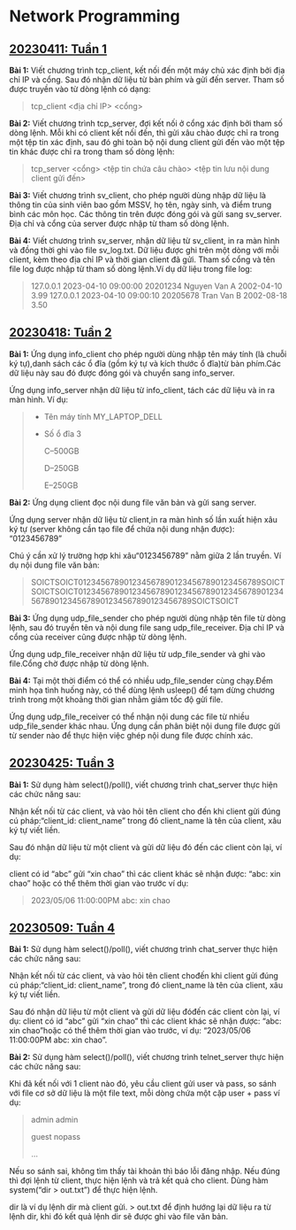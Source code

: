 # Network Programming

## [20230411: Tuần 1](https://github.com/haiphamcoder/Network-Programming/tree/main/exercises/20230411)

**Bài 1:** Viết chương trình tcp_client, kết nối đến một máy chủ xác định bởi địa chỉ IP và cổng. Sau đó nhận dữ liệu từ bàn phím và gửi đến server. Tham số được truyền vào từ dòng lệnh có dạng:

> tcp_client <địa chỉ IP> <cổng>

**Bài 2:** Viết chương trình tcp_server, đợi kết nối ở cổng xác định bởi tham số dòng lệnh. Mỗi khi có client kết nối đến, thì gửi xâu chào được chỉ ra trong một tệp tin xác định, sau đó ghi toàn bộ nội dung client gửi đến vào một tệp tin khác được chỉ ra trong tham số dòng lệnh:

> tcp_server <cổng> <tệp tin chứa câu chào> <tệp tin lưu nội dung client gửi đến>

**Bài 3:** Viết chương trình sv_client, cho phép người dùng nhập dữ liệu là thông tin của sinh viên bao gồm MSSV, họ tên, ngày sinh, và điểm trung bình các môn học. Các thông tin trên được đóng gói và gửi sang sv_server. Địa chỉ và cổng của server được nhập từ tham số dòng lệnh.

**Bài 4:** Viết chương trình sv_server, nhận dữ liệu từ sv_client, in ra màn hình và đồng thời ghi vào file sv_log.txt. Dữ liệu được ghi trên một dòng với mỗi client, kèm theo địa chỉ IP và thời gian client đã gửi. Tham số cổng và tên file log được nhập từ tham số dòng lệnh.Ví dụ dữ liệu trong file log:

> 127.0.0.1 2023-04-10 09:00:00 20201234 Nguyen Van A 2002-04-10 3.99
> 127.0.0.1 2023-04-10 09:00:10 20205678 Tran Van B 2002-08-18 3.50

## [20230418: Tuần 2](https://github.com/haiphamcoder/Network-Programming/tree/main/exercises/20230418)

**Bài 1:** Ứng dụng info_client cho phép người dùng nhập tên máy tính (là chuỗi ký tự),danh sách các ổ đĩa (gồm ký tự và kích thước ổ đĩa)từ bàn phím.Các dữ liệu này sau đó được đóng gói và chuyển sang info_server.

Ứng dụng info_server nhận dữ liệu từ info_client, tách các dữ liệu và in ra màn hình. Ví dụ:

> + Tên máy tính MY_LAPTOP_DELL
>
> + Số ổ đĩa 3
>
>   C–500GB
>
>   D–250GB
>
>   E–250GB

**Bài 2:** Ứng dụng client đọc nội dung file văn bản và gửi sang server.

Ứng dụng server nhận dữ liệu từ client,in ra màn hình số lần xuất hiện xâu ký tự (server không cần tạo file để chứa nội dung nhận được): “0123456789”

Chú ý cần xử lý trường hợp khi xâu“0123456789” nằm giữa 2 lần truyền. Ví dụ nội dung file văn bản:

> SOICTSOICT0123456789012345678901234567890123456789SOICTSOICTSOICT01234567890123456789012345678901234567890123456789012345678901234567890123456789SOICTSOICT

**Bài 3:** Ứng dụng udp_file_sender cho phép người dùng nhập tên file từ dòng lệnh, sau đó truyền tên và nội dung file sang udp_file_receiver. Địa chỉ IP và cổng của receiver cũng được nhập từ dòng lệnh.

Ứng dụng udp_file_receiver nhận dữ liệu từ udp_file_sender và ghi vào file.Cổng chờ được nhập từ dòng lệnh.

**Bài 4:** Tại một thời điểm có thể có nhiều udp_file_sender cùng chạy.Đểm minh họa tình huống này, có thể dùng lệnh usleep() để tạm dừng chương trình trong một khoảng thời gian nhằm giảm tốc độ gửi file.

Ứng dụng udp_file_receiver có thể nhận nội dung các file từ nhiều udp_file_sender khác nhau. Ứng dụng cần phân biệt nội dung file được gửi từ sender nào để thực hiện việc ghép nội dung file được chính xác.

## [20230425: Tuần 3](https://github.com/haiphamcoder/Network-Programming/tree/main/exercises/20230425)

**Bài 1:** Sử dụng hàm select()/poll(), viết chương  trình chat_server thực hiện các chức năng sau:

Nhận kết nối từ các client, và vào hỏi tên client cho đến khi client gửi đúng cú pháp:“client_id: client_name” trong đó client_name là tên của client, xâu ký tự viết liền.

Sau đó nhận dữ liệu từ một client và gửi dữ liệu đó đến các client còn lại, ví dụ:

client có id “abc” gửi “xin chao” thì các client khác sẽ nhận được: “abc: xin chao” hoặc có thể thêm  thời gian vào trước ví dụ:

> 2023/05/06 11:00:00PM abc: xin chao

## [20230509: Tuần 4](https://github.com/haiphamcoder/Network-Programming/tree/main/exercises/20230509)

**Bài 1:** Sử dụng hàm select()/poll(), viết chương  trình chat_server thực hiện các chức năng sau:

Nhận kết nối từ các client, và vào hỏi tên client chođến khi client gửi đúng cú pháp:“client_id: client_name”, trong đó client_name là tên của client, xâu ký tự viết liền.

Sau đó nhận dữ liệu từ một client và gửi dữ liệu đóđến các client còn lại, ví dụ: client có id “abc” gửi “xin chao” thì các client khác sẽ nhận được: “abc: xin chao”hoặc có thể thêm thời gian vào trước, ví  dụ: “2023/05/06 11:00:00PM abc: xin chao”.

**Bài 2:** Sử dụng hàm select()/poll(), viết chương trình telnet_server thực hiện các chức năng sau:

Khi đã kết nối với 1 client nào đó, yêu cầu client gửi user và pass, so sánh với file cơ sở dữ liệu là một file text, mỗi dòng chứa một cặp user + pass ví dụ:

> admin admin
>
> guest nopass
>
> ...

Nếu so sánh sai, không tìm thấy tài khoản thì báo lỗi đăng nhập. Nếu đúng thì đợi lệnh từ client, thực hiện lệnh và trả kết quả cho client. Dùng hàm system(“dir > out.txt”) để thực hiện lệnh.

dir là ví dụ lệnh dir mà client gửi. > out.txt để định hướng lại dữ liệu ra từ lệnh dir, khi đó kết quả lệnh dir sẽ được ghi vào file văn bản.
